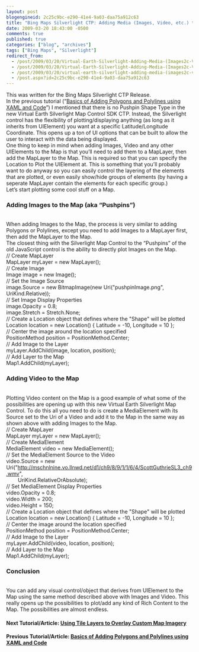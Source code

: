 ```yaml
---
layout: post
blogengineid: 2c25c9bc-e290-41e4-9a03-daa75a912c63
title: "Bing Maps Silverlight CTP: Adding Media (Images, Video, etc.) to the Map"
date: 2009-03-20 18:43:00 -0500
comments: true
published: true
categories: ["blog", "archives"]
tags: ["Bing Maps", "Silverlight"]
redirect_from: 
  - /post/2009/03/20/Virtual-Earth-Silverlight-Adding-Media-(Images2c-Video2c-etc)-to-the-Map.aspx
  - /post/2009/03/20/Virtual-Earth-Silverlight-Adding-Media-(Images2c-Video2c-etc)-to-the-Map
  - /post/2009/03/20/virtual-earth-silverlight-adding-media-(images2c-video2c-etc)-to-the-map
  - /post.aspx?id=2c25c9bc-e290-41e4-9a03-daa75a912c63
---
```

<!-- more -->

This was written for the Bing Maps Silverlight CTP Release.  
In the previous tutorial (“<a href="/post.aspx?id=6a098f41-2df4-4362-a577-606863de838c" target="_blank">Basics of Adding Polygons and Polylines using XAML and Code</a>”) I mentioned that there is no Pushpin Shape Type in the new Virtual Earth Silverlight Map Control SDK CTP. Instead, the Silverlight control has the flexibility of plotting/displaying anything (as long as it inherits from UIElement) you want at a specific Latitude/Longitude Coordinate. This opens up a ton of UI options that can be built to allow the user to interact with the data being displayed.  
One thing to keep in mind when adding Images, Video and any other UIElements to the Map is that you’ll need to add them to a MapLayer, then add the MapLayer to the Map. This is required so that you can specify the Location to Plot the UIElement at. This is something that you’ll probably want to do anyway so you can easily control the layering of the elements that are plotted, or even easily show/hide groups of elements (by having a seperate MapLayer contain the elements for each specific group.)  
Let’s start plotting some cool stuff on a Map.  <h3>Adding Images to the Map (aka “Pushpins”)</h3>  
When adding Images to the Map, the process is very similar to adding Polygons or Polylines, except you need to add Images to a MapLayer first, then add the MapLayer to the Map.  
The closest thing with the Silverlight Map Control to the “Pushpins” of the old JavaScript control is the ability to directly plot Images on the Map.  
// Create MapLayer    
MapLayer myLayer = new MapLayer();  
// Create Image    
Image image = new Image();     
// Set the Image Source     
image.Source = new BitmapImage(new Uri(&quot;pushpinImage.png&quot;, UriKind.Relative));  
// Set Image Display Properties    
image.Opacity = 0.8;     
image.Stretch = Stretch.None;  
// Create a Location object that defines where the &quot;Shape&quot; will be plotted    
Location location = new Location() { Latitude = -10, Longitude = 10 };  
// Center the image around the location specified    
PositionMethod position = PositionMethod.Center;  
// Add Image to the Layer    
myLayer.AddChild(image, location, position);  
// Add Layer to the Map    
Map1.AddChild(myLayer);  <h3>Adding Video to the Map</h3>  
Plotting Video content on the Map is a good example of what some of the possibilities are opening up with this new Virtual Earth Silverlight Map Control. To do this all you need to do is create a MediaElement with its Source set to the Uri of a Video and add it to the Map in the same way as shown above with adding Images to the Map.  
// Create MapLayer    
MapLayer myLayer = new MapLayer();  
// Create MediaElement    
MediaElement video = new MediaElement();  
// Set the MediaElement Source to the Video    
video.Source = new Uri(&quot;http://mschnlnine.vo.llnwd.net/d1/ch9/8/9/1/1/6/4/ScottGuthrieSL3_ch9.wmv&quot;,     
&#160;&#160;&#160;&#160;&#160;&#160;&#160; UriKind.RelativeOrAbsolute);  
// Set MediaElement Display Properties    
video.Opacity = 0.8;     
video.Width = 200;     
video.Height = 150;  
// Create a Location object that defines where the &quot;Shape&quot; will be plotted    
Location location = new Location() { Latitude = -10, Longitude = 10 };  
// Center the image around the location specified    
PositionMethod position = PositionMethod.Center;  
// Add Image to the Layer    
myLayer.AddChild(video, location, position);  
// Add Layer to the Map    
Map1.AddChild(myLayer);  <h3>Conclusion</h3>  
You can add any visual control/object that derives from UIElement to the Map using the same method described above with Images and Video. This really opens up the possibilities to plot/add any kind of Rich Content to the Map. The possibilities are almost endless.  <h4>Next Tutorial/Article: <a href="/post.aspx?id=ce8b5456-ef99-4311-8099-16976ebcc5e2">Using Tile Layers to Overlay Custom Map Imagery</a>    
</h4>  <h4>Previous Tutorial/Article: <a href="/post.aspx?id=6a098f41-2df4-4362-a577-606863de838c">Basics of Adding Polygons and Polylines using XAML and Code</a></h4>
